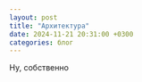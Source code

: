 ```yaml
---
layout: post
title: "Архитектура"
date: 2024-11-21 20:31:00 +0300
categories: блог
---
```


Ну, собственно 